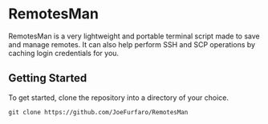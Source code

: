 # RemotesMan
RemotesMan is a very lightweight and portable terminal script made to save and manage remotes. It can also help perform SSH and SCP operations by caching login credentials for you.

## Getting Started
To get started, clone the repository into a directory of your choice.
```
git clone https://github.com/JoeFurfaro/RemotesMan
```
